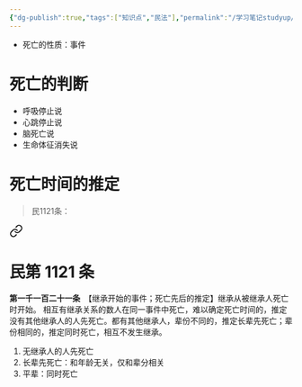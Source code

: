 ```yaml
---
{"dg-publish":true,"tags":["知识点","民法"],"permalink":"/学习笔记studyup/民法总论/生理死亡/","dgPassFrontmatter":true,"created":"2024-11-01T18:58:02.880+08:00","updated":"2024-12-01T21:14:09.278+08:00"}
---
```


- 死亡的性质：事件
# 死亡的判断 
- 呼吸停止说
- 心跳停止说
- 脑死亡说
- 生命体征消失说
# 死亡时间的推定 
> 民1121条：
<div class="transclusion internal-embed is-loaded"><a class="markdown-embed-link" href="/////#t1121" aria-label="Open link"><svg xmlns="http://www.w3.org/2000/svg" width="24" height="24" viewBox="0 0 24 24" fill="none" stroke="currentColor" stroke-width="2" stroke-linecap="round" stroke-linejoin="round" class="svg-icon lucide-link"><path d="M10 13a5 5 0 0 0 7.54.54l3-3a5 5 0 0 0-7.07-7.07l-1.72 1.71"></path><path d="M14 11a5 5 0 0 0-7.54-.54l-3 3a5 5 0 0 0 7.07 7.07l1.71-1.71"></path></svg></a><div class="markdown-embed">

<div class="markdown-embed-title">

# 民第 1121 条

</div>


**第一千一百二十一条**　【继承开始的事件；死亡先后的推定】继承从被继承人死亡时开始。
相互有继承关系的数人在同一事件中死亡，难以确定死亡时间的，推定没有其他继承人的人先死亡。都有其他继承人，辈份不同的，推定长辈先死亡；辈份相同的，推定同时死亡，相互不发生继承。 

</div></div>

1. 无继承人的人先死亡 
2. 长辈先死亡：和年龄无关，仅和辈分相关 
3. 平辈：同时死亡
